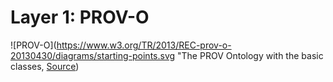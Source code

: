 # Layer 1: PROV-O

![PROV-O](https://www.w3.org/TR/2013/REC-prov-o-20130430/diagrams/starting-points.svg "The PROV Ontology with the basic classes, [Source](https://www.w3.org/TR/2013/REC-prov-o-20130430/diagrams/starting-points.svg))
